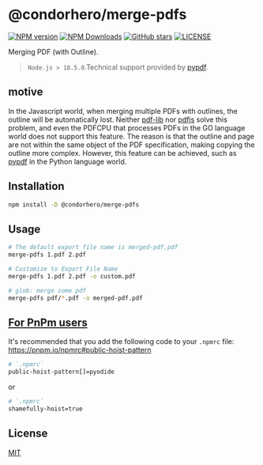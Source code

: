 # @condorhero/merge-pdfs

[![NPM version](https://img.shields.io/npm/v/@condorhero/merge-pdfs)](https://www.npmjs.com/package/@condorhero/merge-pdfs)
[![NPM Downloads](https://img.shields.io/npm/dm/@condorhero/merge-pdfs)](https://www.npmjs.com/package/@condorhero/merge-pdfs)
[![GitHub stars](https://img.shields.io/github/stars/condorheroblog/merge-pdfs?style=social)](https://github.com/condorheroblog/merge-pdfs)
[![LICENSE](https://img.shields.io/github/license/condorheroblog/merge-pdfs.svg)](./LICENSE)

Merging PDF (with Outline).

> `Node.js > 18.5.0`.Technical support provided by [pypdf](https://pypdf.readthedocs.io/en/stable/user/merging-pdfs.html).

## motive

In the Javascript world, when merging multiple PDFs with outlines, the outline will be automatically lost. Neither [pdf-lib](https://github.com/Hopding/pdf-lib/issues/341) nor [pdfjs](https://github.com/rkusa/pdfjs/issues/308) solve this problem, and even the PDFCPU that processes PDFs in the GO language world does not support this feature. The reason is that the outline and page are not within the same object of the PDF specification, making copying the outline more complex. However, this feature can be achieved, such as [pypdf](https://pypdf.readthedocs.io/en/stable/user/merging-pdfs.html) in the Python language world.

## Installation

```sh
npm install -D @condorhero/merge-pdfs
```

## Usage

```bash
# The default export file name is merged-pdf.pdf
merge-pdfs 1.pdf 2.pdf

# Customize to Export File Name
merge-pdfs 1.pdf 2.pdf -o custom.pdf

# glob: merge some pdf
merge-pdfs pdf/*.pdf -o merged-pdf.pdf
```

## [For PnPm users](https://github.com/condorheroblog/merge-pdfs/issues/1)

It's recommended that you add the following code to your `.npmrc` file: https://pnpm.io/npmrc#public-hoist-pattern

```bash
# `.npmrc`
public-hoist-pattern[]=pyodide
```
or

```bash
# `.npmrc`
shamefully-hoist=true
```

## License

[MIT](https://github.com/condorheroblog/merge-pdfs/blob/main/LICENSE)
